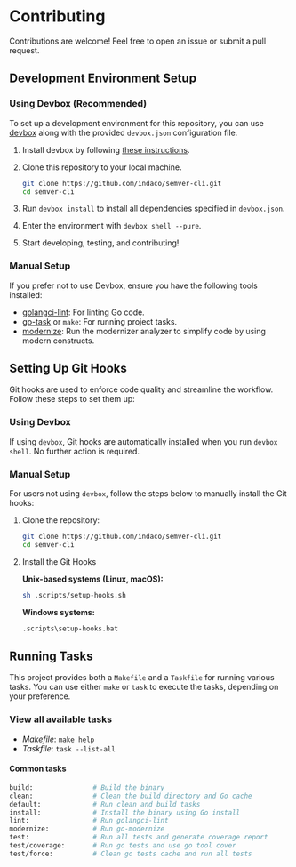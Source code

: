# Contributing

Contributions are welcome! Feel free to open an issue or submit a pull request.

## Development Environment Setup

### Using Devbox (Recommended)

To set up a development environment for this repository, you can use [devbox](https://www.jetify.com/devbox) along with the provided `devbox.json` configuration file.

1. Install devbox by following [these instructions](https://www.jetify.com/devbox/docs/installing_devbox/).
2. Clone this repository to your local machine.

   ```bash
   git clone https://github.com/indaco/semver-cli.git
   cd semver-cli
   ```

3. Run `devbox install` to install all dependencies specified in `devbox.json`.
4. Enter the environment with `devbox shell --pure`.
5. Start developing, testing, and contributing!

### Manual Setup

If you prefer not to use Devbox, ensure you have the following tools installed:

- [golangci-lint](https://golangci-lint.run/): For linting Go code.
- [go-task](https://taskfile.dev/) or `make`: For running project tasks.
- [modernize](https://pkg.go.dev/golang.org/x/tools/gopls/internal/analysis/modernize): Run the modernizer analyzer to simplify code by using modern constructs.

## Setting Up Git Hooks

Git hooks are used to enforce code quality and streamline the workflow. Follow these steps to set them up:

### Using Devbox

If using `devbox`, Git hooks are automatically installed when you run `devbox shell`. No further action is required.

### Manual Setup

For users not using `devbox`, follow the steps below to manually install the Git hooks:

1. Clone the repository:

   ```bash
   git clone https://github.com/indaco/semver-cli.git
   cd semver-cli
   ```

2. Install the Git Hooks

   **Unix-based systems (Linux, macOS):**

   ```bash
   sh .scripts/setup-hooks.sh
   ```

   **Windows systems:**

   ```cmd
   .scripts\setup-hooks.bat
   ```

## Running Tasks

This project provides both a `Makefile` and a `Taskfile` for running various tasks. You can use either `make` or `task` to execute the tasks, depending on your preference.

### View all available tasks

- _Makefile_: `make help`
- _Taskfile_: `task --list-all`

#### Common tasks

```bash
build:               # Build the binary
clean:               # Clean the build directory and Go cache
default:             # Run clean and build tasks
install:             # Install the binary using Go install
lint:                # Run golangci-lint
modernize:           # Run go-modernize
test:                # Run all tests and generate coverage report
test/coverage:       # Run go tests and use go tool cover
test/force:          # Clean go tests cache and run all tests
```

